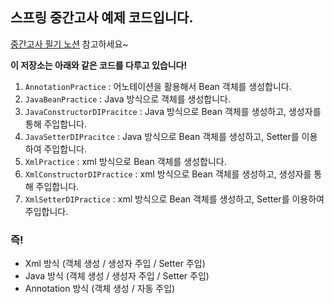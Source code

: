 ## 스프링 중간고사 예제 코드입니다. 
<a href="https://shell-comet-db9.notion.site/2024-86cf1e12ee1e446f8f0bcb4cac0731e2?pvs=74" target="_blank">중간고사 필기 노션</a> 참고하세요~

**이 저장소는 아래와 같은 코드를 다루고 있습니다!**

1. `AnnotationPractice` : 어노테이션을 활용해서 Bean 객체를 생성합니다.
2. `JavaBeanPractice` : Java 방식으로 객체를 생성합니다.
3. `JavaConstructorDIPracitce` : Java 방식으로 Bean 객체를 생성하고, 생성자를 통해 주입합니다.
4. `JavaSetterDIPracitce` : Java 방식으로 Bean 객체를 생성하고, Setter를 이용하여 주입합니다.
5. `XmlPractice` : xml 방식으로 Bean 객체를 생성합니다.
6. `XmlConstructorDIPractice` : xml 방식으로 Bean 객체를 생성하고, 생성자를 통해 주입합니다.
7. `XmlSetterDIPractice` : xml 방식으로 Bean 객체를 생성하고, Setter를 이용하여 주입합니다.

### 즉!
- Xml 방식 (객체 생성 / 생성자 주입 / Setter 주입)
- Java 방식 (객체 생성 / 생성자 주입 / Setter 주입)
- Annotation 방식 (객체 생성 / 자동 주입)

